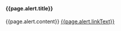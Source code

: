 
<div class="usa-alert usa-alert--info">
  <div class="usa-alert__body">
    <h4 class="usa-alert__heading">{{page.alert.title}}</h4>
    <p class="usa-alert__text">
      {{page.alert.content}}
      <a class="usa-link" href="{{page.alert.link}}">{{page.alert.linkText}}</a>
    </p>
  </div>
</div>





